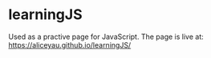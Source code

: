 # learningJS
Used as a practive page for JavaScript. 
The page is live at: https://aliceyau.github.io/learningJS/
